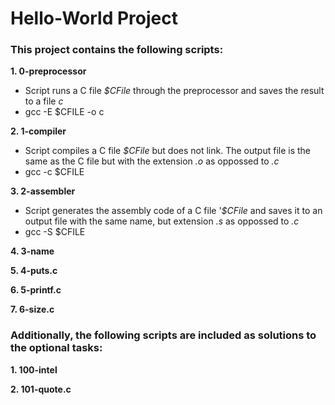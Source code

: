 # Hello-World Project  
### This project contains the following scripts:    
**1. 0-preprocessor**  
* Script runs a C file *$CFile* through the preprocessor and saves the result to a file *c*  
* gcc -E $CFILE -o c  
  
**2. 1-compiler**  
* Script compiles a C file *$CFile* but does not link. The output file is the same as the C file but with the extension *.o* as oppossed to *.c*  
* gcc -c $CFILE
  
**3. 2-assembler**  
* Script generates the assembly code of a C file '*$CFile* and saves it to an output file with the same name, but extension *.s* as oppossed to *.c*  
* gcc -S $CFILE  
  
**4. 3-name**  
  
**5. 4-puts.c**  
  
**6. 5-printf.c** 
  
**7. 6-size.c**  
  
### Additionally, the following scripts are included as solutions to the optional tasks:  
**1. 100-intel**  
  
**2. 101-quote.c**
